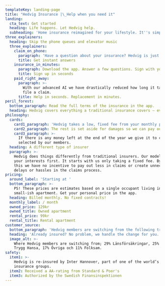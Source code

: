 ```yaml
---
templateKey: landing-page
title: "Hedvig Insurance |\_Help when you need it"
landing:
  cta_text: Get started
  heading: Life happens. Let Hedvig help.
  subheading: 'Home insurance reimagined for your lifestyle. It''s simple, fast and fair.'
three_explainers:
  heading: Skip the phone queues and elevator music
  three_explainers:
    claim_on_phone:
      paragraph: 'Have a question about your insurance? Hedvig is just a tap away. '
      title: Get instant answers
    insurance_in_minutes:
      paragraph: Download the app. Answer a few questions. Sign with your mobile BankID.
      title: Sign up in seconds
    paid_right_away:
      paragraph: >-
        With our advanced AI we have drastically reduced how long it takes to
        file a claim. 
      title: Help in seconds. Replacement in minutes.
peril_forest:
  bottom_paragraph: Read the full terms of the insurance in the app.
  heading: Hedvig covers everything a traditional insurance covers – even your gadgets.
philosophy:
  cards:
    card1_paragraph: 'Hedvig takes a low, fixed fee from your monthly premium.'
    card2_paragraph: The rest is set aside for damages so we can pay out quickly.
    card3_paragraph: >-
      If there is any money left at the end of the year we give it to charities
      selected by our members.
  heading: A different type of insurer
  paragraph: >-
    Hedvig does things differently from traditional insurers. Our model puts
    your interests first. It starts with us only taking a fixed fee. By doing
    this we have no incentive to pay out less in claims or create unnecessary
    delays or hassles in the claims process. 
pricing:
  around_label: 'Starting at '
  bottom_paragraph: >-
    PS! These prices are estimates based on a single occupant living in a
    small-ish apartment. Get your personal price in the app.
  heading: Billed monthly. No fixed contracts!
  monthly_label: / month
  owned_price: 129kr
  owned_title: Owned apartment
  rental_price: 99kr
  rental_title: Rental apartment
customer_source:
  bottom_paragraph: 'Hedvig members are switching from the following traditional insurers:'
  heading: 'Already insured? No problem, we handle the change for you.'
  image_alt: >-
    Where Hedvig members are switching from; 29% Länsförsäkringar, 25% If, 18%
    Trygg Hansa, 17% Övriga och 11% Folksam.
safety:
  item1: >-
    Hedvig is re-insured by Inter Hannover, part of one of the world’s largest
    insurance groups.
  item2: Received a AA-rating from Standard & Poor's
  item3: Authorized by the Swedish Finansinspektionen
---
```


